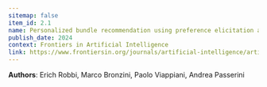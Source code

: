 ```yaml
---
sitemap: false
item_id: 2.1
name: Personalized bundle recommendation using preference elicitation and the Choquet integral
publish_date: 2024
context: Frontiers in Artificial Intelligence
link: https://www.frontiersin.org/journals/artificial-intelligence/articles/10.3389/frai.2024.1346684/full
---
```


**Authors**: Erich Robbi, Marco Bronzini, Paolo Viappiani, Andrea Passerini